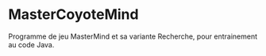 # MasterCoyoteMind
Programme de jeu MasterMind et sa variante Recherche, pour entrainement au code Java.
